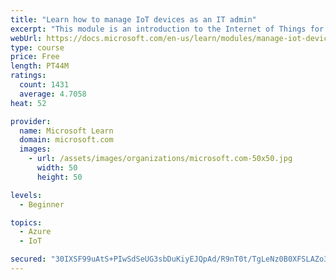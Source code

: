 ```yaml
---
title: "Learn how to manage IoT devices as an IT admin"
excerpt: "This module is an introduction to the Internet of Things for IT admins."
webUrl: https://docs.microsoft.com/en-us/learn/modules/manage-iot-devices/
type: course
price: Free
length: PT44M
ratings:
  count: 1431
  average: 4.7058
heat: 52

provider:
  name: Microsoft Learn
  domain: microsoft.com
  images:
    - url: /assets/images/organizations/microsoft.com-50x50.jpg
      width: 50
      height: 50

levels:
  - Beginner

topics:
  - Azure
  - IoT

secured: "30IXSF99uAtS+PIwSdSeUG3sbDuKiyEJQpAd/R9nT0t/TgLeNz0B0XFSLAZo3gahAuKECIqUHF2fB2OFUAs4T+J6gLjpbxmGAAHBMJcn6WblOZhBz2YnnaEjw1rcNw6i3EInjwt+1E5nv6aKHCOE01kQjBxiTQl9oHAJFCeVhO40521Y+J+/dgZ3E9IUNXkjfzlyseb6ZmWARmEPHA1Qa/dECL83oWXwr2W4VYZ4xWSUsXEOpWKJfklEbyEiHOdkDAOkcJBqpUa0+JC79fzTnCO3ENvJPI2qxz90qc967Rrz6SIDIynHm9m5THfpY0YYy3zl5JH+0+3U5FFLN3H7IGmSA3vKaDRZTIVlc8YyDambCw6MCr2wAJFuF4FKqUlWuv9PyTqV6yCmmm38Kwe0TqrjyEZPwPlM0sM4mAGjnd4=;EqUu4E2G0frShIODkEAt0Q=="
---
```


